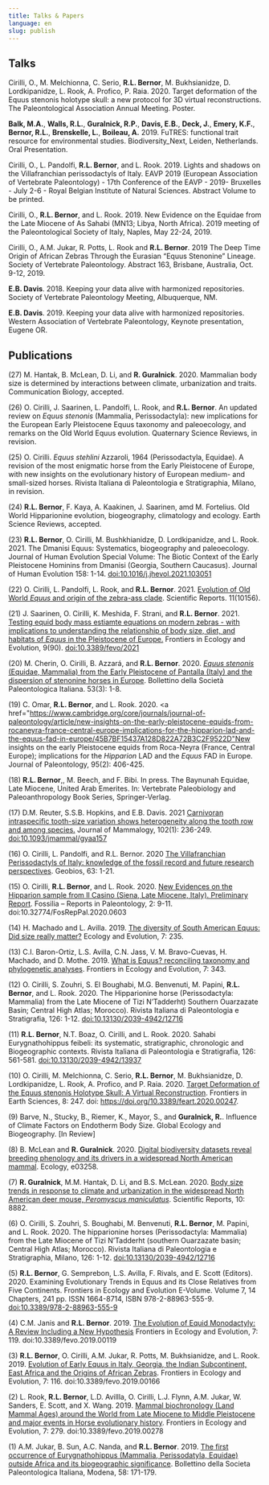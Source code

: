 ```yaml
---
title: Talks & Papers
language: en
slug: publish
---
```


## Talks
Cirilli, O., M. Melchionna, C. Serio, <b>R.L. Bernor</b>, M. Bukhsianidze, D. Lordkipanidze, L. Rook, A. Profico, P. Raia. 2020. Target deformation of the Equus stenonis holotype skull: a new protocol for 3D virtual reconstructions. The Paleontological Association Annual Meeting. Poster.

<b>Balk, M.A.</b>, <b>Walls, R.L.</b>, <b>Guralnick, R.P.</b>, <b>Davis, E.B.</b>, <b>Deck, J.</b>, <b>Emery, K.F.</b>, <b>Bernor, R.L.</b>, <b>Brenskelle, L.</b>, <b>Boileau, A.</b> 2019. FuTRES: functional trait resource for environmental studies. Biodiversity_Next, Leiden, Netherlands. Oral Presentation.

Cirilli, O., L. Pandolfi, <b>R.L. Bernor</b>, and L. Rook.  2019.  Lights and shadows on the Villafranchian perissodactyls of Italy.  EAVP 2019 (European Association of Vertebrate Paleontology) - 17th Conference of the EAVP - 2019- Bruxelles - July 2-6 - Royal Belgian Institute of Natural Sciences. Abstract Volume to be printed. 

Cirilli, O., <b>R.L. Bernor</b>, and L. Rook.  2019.  New Evidence on the Equidae from the Late Miocene of As Sahabi (MN13; Libya, North Africa). 2019 meeting of the Paleontological Society of Italy, Naples, May 22-24, 2019.

Cirilli, O., A.M. Jukar, R. Potts, L. Rook and <b>R.L. Bernor</b>.  2019 The Deep Time Origin of African Zebras Through the Eurasian “Equus Stenonine” Lineage.  Society of Vertebrate Paleontology. Abstract 163, Brisbane, Australia, Oct. 9-12, 2019.

<b>E.B. Davis</b>. 2018. Keeping your data alive with harmonized repositories. Society of Vertebrate Paleontology Meeting, Albuquerque, NM.

<b>E.B. Davis</b>. 2019. Keeping your data alive with harmonized repositories. Western Association of Vertebrate Paleontology, Keynote presentation, Eugene OR.

## Publications
(27) M. Hantak, B. McLean, D. Li, and <b>R. Guralnick</b>. 2020. Mammalian body size is determined by interactions between climate, urbanization and traits. Communication Biology, accepted.

(26) O. Cirilli, J. Saarinen, L. Pandolfi, L. Rook, and <b>R.L. Bernor</b>. An updated review on <i>Equus stenonis</i> (Mammalia, Perissodactyla): new implications for the European Early Pleistocene Equus taxonomy and paleoecology, and remarks on the Old World Equus evolution. Quaternary Science Reviews, in revision.

(25) O. Cirilli. <i>Equus stehlini</i> Azzaroli, 1964 (Perissodactyla, Equidae). A revision of the  most enigmatic horse from the Early Pleistocene of Europe, with new insights on the evolutionary history of European medium- and small-sized horses. Rivista Italiana di Paleontologia e Stratigraphia, Milano, in revision.

(24) <b>R.L. Bernor</b>, F. Kaya, A. Kaakinen, J. Saarinen, amd M. Fortelius. Old World Hipparionine evolution, biogeography, climatology and ecology. Earth Science Reviews, accepted.

(23) <b>R.L. Bernor</b>, O. Cirilli, M. Bushkhianidze, D. Lordkipanidze, and L. Rook. 2021. The Dmanisi Equus: Systematics, biogeography and paleoecology. Journal of Human Evolution Special Volume: The Biotic Context of the Early Pleistocene Hominins from Dmanisi (Georgia, Southern Caucasus). Journal of Human Evolution 158: 1-14. <a href="https://www.sciencedirect.com/science/article/abs/pii/S0047248421001032?via%3Dihub">doi:10.1016/j.jhevol.2021.103051</a>

(22) O. Cirilli, L. Pandolfi, L. Rook, and <b>R.L. Bernor</b>. 2021. <a href= "https://www.nature.com/articles/s41598-021-89440-9">Evolution of Old World <i>Equus</i> and origin of the zebra-ass clade</a>. Scientific Reports. 11(10156).

(21) J. Saarinen, O. Cirilli, K. Meshida, F. Strani, and <b>R.L. Bernor</b>. 2021. <a href="https://www.frontiersin.org/articles/10.3389/fevo.2021.622412/full?&utm_source=Email_to_authors_&utm_medium=Email&utm_content=T1_11.5e1_author&utm_campaign=Email_publication&field=&journalName=Frontiers_in_Ecology_and_Evolution&id=622412">Testing equid body mass estiamte equations on modern zebras - with implications to understanding the relationship of body size, diet, and habitats of <i>Equus</i> in the Pleistocene of Europe.</a> Frontiers in Ecology and Evolution, 9(90). <a href="https://doi.org/10.3389/fevo.2021.622412">doi:10.3389/fevo/2021</a>

(20) M. Cherin, O. Cirilli, B. Azzará, and <b>R.L. Bernor</b>. 2020. <a href="http://paleoitalia.org/archives/bollettino-spi/113/published-online-novembre-2020/"><i>Equus stenonis</i> (Equidae, Mammalia) from the Early Pleistocene of Pantalla (Italy) and the dispersion of stenonine horses in Europe</a>. Bollettino della Società Paleontologica Italiana. 53(3): 1-8.

(19) C. Omar, <b>R.L. Bernor</b>, and L. Rook. 2020. <a href="https://www.cambridge.org/core/journals/journal-of-paleontology/article/new-insights-on-the-early-pleistocene-equids-from-rocaneyra-france-central-europe-implications-for-the-hipparion-lad-and-the-equus-fad-in-europe/45B7BF15437A128D822A72B3C2F9522D"New insights on the early Pleistocene equids from Roca-Neyra (France, Central Europe); implications for the <i>Hipparion</i> LAD and the <i>Equus</i> FAD in Europe</a>. Journal of Paleontology, 95(2): 406-425.

(18) <b>R.L. Bernor</b>,, M. Beech, and F. Bibi. In press. The Baynunah Equidae, Late Miocene, United Arab Emerites. In: Vertebrate Paleobiology and Paleoanthropology Book Series, Springer-Verlag.

(17) D.M. Reuter, S.S.B. Hopkins, and E.B. Davis. 2021 <a href="https://academic.oup.com/jmammal/article/102/1/236/6175216?casa_token=d53T2AwnJ4EAAAAA:ROsTjdeqHUTbPEbYQeOVWwKvE1jgZxL056diQNJOquabygXzsNExB3Pn4Y5xEDTv0a99h72Nk13Z">Carnivoran intraspecific tooth-size variation shows heterogeneity along the tooth row and among species.</a> Journal of Mammalogy, 102(1): 236-249. <a href="https://doi.org/10.1093/jmammal/gyaa157">doi:10.1093/jmammal/gyaa157</a>

(16) O. Cirilli, L. Pandolfi, and R.L. Bernor. 2020 <a href="https://www.sciencedirect.com/science/article/pii/S0016699520300875?casa_token=gYLuEYEwgMcAAAAA:x6DyTZ3T8IAm71Qv_dMBe0rZbQS8UwpO8Ed1oOyale_YvDsYV4jcF0X_e2R0Bixrt3e44tQ_ug">The Villafranchian Perissodactyls of Italy: knowledge of the fossil record and future research perspectives</a>. Geobios, 63: 1-21.

(15) O. Cirilli, <b>R.L. Bernor</b>, and L. Rook. 2020. <a href="https://files.spazioweb.it/20/c6/20c6702c-3d41-4d3e-9914-f94bb2287a22.pdf">New Evidences on the Hipparion sample from Il Casino (Siena, Late Miocene, Italy). Preliminary Report</a>. Fossilia – Reports in Paleontology, 2: 9-11. doi:10.32774/FosRepPal.2020.0603

(14) H. Machado and L. Avilla. 2019. <a href="https://www.frontiersin.org/articles/10.3389/fevo.2019.00235/full">The diversity of South American Equus: Did size really matter?</a> Ecology and Evolution, 7: 235.

(13) C.I. Baron-Ortiz, L.S. Avilla, C.N. Jass, V. M. Bravo-Cuevas, H. Machado, and D. Mothe. 2019. <a href="https://www.frontiersin.org/articles/10.3389/fevo.2019.00343/full">What is Equus? reconciling taxonomy and phylogenetic analyses</a>. Frontiers in Ecology and Evolution, 7: 343.

(12) O. Cirilli, S. Zouhri, S. El Boughabi, M.G. Benvenuti, M. Papini, <b>R.L. Bernor</b>, and L. Rook. 2020. The Hipparionine horse (Perissodactyla: Mammalia) from the Late Miocene of Tizi N’Tadderht) Southern Ouarzazate Basin; Central High Atlas; Morocco). Rivista Italiana di Paleontologia e Stratigrafia, 126: 1-12. <a href="https://doi.org/10.13130/2039-4942/12716">doi:10.13130/2039-4942/12716</a>

(11) <b>R.L. Bernor</b>, N.T. Boaz, O. Cirilli, and L. Rook. 2020. Sahabi Eurygnathohippus feibeli: its systematic, stratigraphic, chronologic and Biogeographic contexts. Rivista Italiana di Paleontologia e Stratigrafia, 126: 561-581. <a href="https://doi.org/10.13130/2039-4942/13937">doi:10.13130/2039-4942/13937</a>

(10) O. Cirilli, M. Melchionna, C. Serio, <b>R.L. Bernor</b>, M. Bukhsianidze, D. Lordkipanidze, L. Rook, A. Profico, and P. Raia. 2020. <a href="https://www.frontiersin.org/articles/10.3389/feart.2020.00247/full?&utm_source=Email_to_authors_&utm_medium=Email&utm_content=T1_11.5e1_author&utm_campaign=Email_publication&field=&journalName=Frontiers_in_Earth_Science&id=521626">Target Deformation of the Equus stenonis Holotype Skull: A Virtual Reconstruction</a>. Frontiers in Earth Sciences, 8: 247. doi: https://doi.org/10.3389/feart.2020.00247.

(9) Barve, N., Stucky, B., Riemer, K., Mayor, S., and <b>Guralnick, R.</b>. Influence of Climate Factors on Endotherm Body Size. Global Ecology and Biogeography. [In Review]

(8) B. McLean and <b>R. Guralnick</b>. 2020. <a href="https://esajournals.onlinelibrary.wiley.com/doi/pdfdirect/10.1002/ecy.3258?casa_token=zi1xnvZ3_HgAAAAA:nQCK68eLezS5Rzg_UL20ccXy_8ji-jaF_cdscaI6ptTADBgTIUgFzP5BK_GUU6vQsib7gZpFDJYH6A">Digital biodiversity datasets reveal breeding phenology and its drivers in a widespread North American mammal</a>. Ecology, e03258.

(7) <b>R. Guralnick</b>, M.M. Hantak, D. Li, and B.S. McLean. 2020. <a href="https://www.nature.com/articles/s41598-020-65755-x">Body size trends in response to climate and urbanization in the widespread North American deer mouse, <i>Peromyscus maniculatus</i></a>. Scientific Reports, 10: 8882.

(6) O. Cirilli, S. Zouhri, S. Boughabi, M. Benvenuti, <b>R.L. Bernor</b>, M. Papini, and L. Rook. 2020. The hipparionine horses (Perissodactyla: Mammalia) from the Late Miocene of  Tizi N’Tadderht (southern Ouarzazate basin; Central High Atlas; Morocco). Rivista Italiana di Paleontologia e Stratigraphia, Milano, 126: 1-12. <a href="https://doi.org/10.13130/2039-4942/12716">doi:10.13130/2039-4942/12716</a>
 
(5) <b>R.L. Bernor</b>, G. Semprebon, L.S. Avilla, F. Rivals, and E. Scott (Editors). 2020. Examining Evolutionary Trends in Equus and its Close Relatives from Five Continents. Frontiers in Ecology and Evolution E-Volume. Volume 7, 14 Chapters, 241 pp. ISSN 1664-8714, ISBN 978-2-88963-555-9. <a href="https://doi.org/10.3389/978-2-88963-555-9">doi:10.3389/978-2-88963-555-9</a>

(4) C.M. Janis and <b>R.L. Bernor</b>. 2019. <a href="https://www.frontiersin.org/articles/10.3389/fevo.2019.00119/full">The Evolution of Equid Monodactyly: A Review Including a New Hypothesis</a> Frontiers in Ecology and Evolution, 7: 119. doi:10.3389/fevo.2019.00119
 
(3) <b>R.L. Bernor</b>, O. Cirilli, A.M. Jukar, R. Potts, M. Bukhsianidze, and L. Rook. 2019. <a href="https://www.frontiersin.org/articles/10.3389/fevo.2019.00166/full">Evolution of Early Equus in Italy, Georgia, the Indian Subcontinent, East Africa and the Origins of African Zebras</a>. Frontiers in Ecology and Evolution, 7: 116. doi:10.3389/fevo.2019.00166
 
(2) L. Rook, <b>R.L. Bernor</b>, L.D. Avillla, O. Cirilli, L.J. Flynn, A.M. Jukar, W. Sanders, E. Scott, and X. Wang. 2019. <a href="https://www.frontiersin.org/articles/10.3389/fevo.2019.00278/full?=&field=&id=451815&journalName=Frontiers_in_Ecology_and_Evolution">Mammal biochronology (Land Mammal Ages) around the World from Late Miocene to Middle Pleistocene and major events in Horse evolutionary history</a>. Frontiers in Ecology and Evolution, 7: 279. doi:10.3389/fevo.2019.00278
 
(1) A.M. Jukar, B. Sun, A.C. Nanda, and <b>R.L. Bernor</b>. 2019. <a href="https://par.nsf.gov/servlets/purl/10152595">The first occurrence of Eurygnathohippus (Mammalia, Perissodatyla, Equidae) outside Africa and its biogeographic significance</a>. Bollettino della Societa Paleontologica Italiana, Modena, 58: 171-179. 
